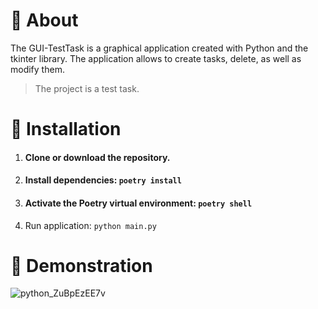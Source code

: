 # 📃 About
The GUI-TestTask is a graphical application created with Python and the tkinter library. The application allows to create tasks, delete, as well as modify them.
> The project is a test task.

# 💽 Installation

1. #### Clone or download the repository.
2. #### Install dependencies: `poetry install`
3. #### Activate the Poetry virtual environment: `poetry shell`
4. Run application: `python main.py`

# 🌄 Demonstration

![python_ZuBpEzEE7v](https://github.com/FCTL3314/GUI-TestTask/assets/97694131/72100f82-dd12-43bc-9c42-ad4a2feaa371)
